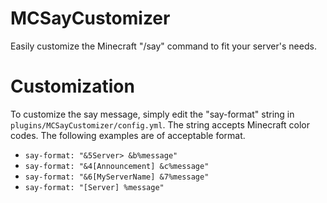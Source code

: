 # MCSayCustomizer
Easily customize the Minecraft "/say" command to fit your server's needs.

# Customization
To customize the say message, simply edit the "say-format" string in `plugins/MCSayCustomizer/config.yml`. The string accepts Minecraft color codes. The following examples are of acceptable format.
- `say-format: "&5Server> &b%message"`
- `say-format: "&4[Announcement] &c%message"`
- `say-format: "&6[MyServerName] &7%message"`
- `say-format: "[Server] %message"`
